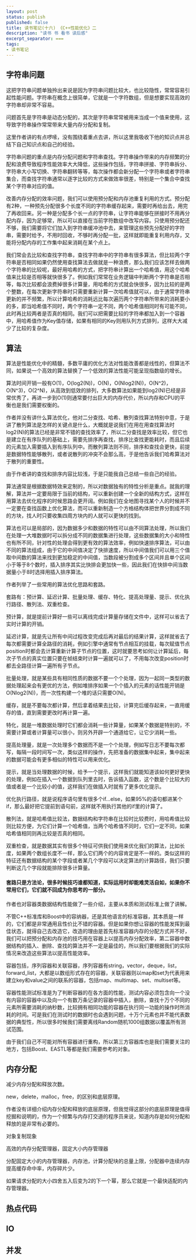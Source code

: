 ```yaml
---
layout: post
status: publish
published: false
title: 读书笔记(十六) 《C++性能优化》二
description: "读书 书 看书 读后感"
excerpt_separator: ===
tags:
- 读书笔记
---
```


## 字符串问题

这把字符串问题单独拎出来说是因为字符串问题比较大，也比较隐性，常常容易引起性能问题。字符串在概念上很简单，它就是一个字符数组，但是想要实现高效的字符串却非常不容易。

问题首先是字符串是动态分配的，其次是字符串常常被用来当成一个值来使用，这导致字符串操作常常带来大量内存分配和复制。

这里作者讲的有点啰嗦，没有围绕着重点去讲，所以这里我吸收下他的知识点并总结下自己知识点和自己的经验。

字符串问题的重点是内存分配问题和字符串查找。字符串操作带来的内存频繁的分配和浪费导致程序性能效率大大降低，这些操作包括，字符串拼接、字符串拆分、字符串大小写切换、字符串翻转等等，每次操作都会新分配一个字符串或者字符串集合，而查找字符串通常以逐字比较的方式来做效率很差，特别是一个集合中查找某个字符串对应的值。

改善内存分配的效率问题，我们可以使用预分配和内存池重复利用的方式。预分配有2种，一种预先分配很多个长度不同的字符串缓存起来，需要时再给出去，用完了再收回来。另一种是分配多个长一点的字符串，让字符串能够在拼接时不用再分配内存，因为足够常，所以可以直接在当前字符数组中改写内容。只使用预分配还不够，我们需要将它们加入到字符串缓冲池中去，来管理这些预先分配好的字符串，需要时给予，不用时回收，不够时再分配一批，这样就即能重复利用内存，又能将分配内存的工作集中起来消耗在某个点上。

我们常会去比较和查找字符串，查找字符串中的字符串有很多算法，但比较两个字符串是否相同如果仍然使用查找算法去做就是一种浪费，那么我们应该怎样去做两个字符串的比较呢，最好用哈希的方式，把字符串计算出一个哈希值，用这个哈希值来比较是否相等就快很多了。例如我们常常在业务逻辑中判断两个字符串是否相等，每次比较都会浪费掉很多计算量，用哈希的方式就会快很多，因为比较的是两个整数，在每次更新字符串时只需要重新计算一次哈希值就可以，由于通常字符串更新的并不频繁，所以计算哈希的消耗远比每次遍历两个字符串所带来的消耗要小的多，即当哈希值不同时，两个字符串一定不同，两个哈希值相同时有可能不同，此时再比较两者是否真的相同。我们可以把需要比较的字符串都加入到一个容器中，用哈希值作为Key值存储，如果有相同的Key则用队列方式排列，这样大大减少了比较的复杂度。

## 算法

算法是性能优化中的精髓，多数平庸的优化方法对性能改善都是线性的，但算法不同，如果说一个高效的算法替换了一个低效的算法性能可能呈现指数级的增长。

算法时间开销一般有O(1)，O(log2(N))，O(N)，O(Nlog2(N))，O(N^2)，O(N^3)，O(2^N)，从高效到低效的排列，大多数算法如果能到log2(N)已经是非常优秀了，再进一步到O(1)则通常要付出巨大的内存代价，所以内存和CPU的平衡也是我们需要权衡的。

作者并没有讲什么算法优化，他对二分查找、哈希、散列查找算法特别中意，于是讲了散列算法是怎样的关键点是什么，大概就是说我们在用在用查找算法时log2(N)的算法已经是非常不错的查找效率了，所以二分查找是效率比较，但它也是建立在有序队列的基础上，需要先排序再查找，排序比查找更能耗时，而且后续的元素加入需要插入到有序队列中。而散列算法则不同，排序和查找会更快，前提是数据特性能够散列，或者说散列的冲突不会那么高，于是他告诉我们哈希算法对于散列的重要性。

由于作者讲的查找和排序内容比较浅，于是只能我自己总结一些自己的经验。

算法通常是根据数据特效来定制的，所以对数据独有的特性分析是重点。就我的理解，算法并一定要局限于当前的结构，可以重新创建一个全新的结构方式，这样在用算法去优化程序的时候思路会更开阔。例如我们在全地图寻找某个人的时候并不一定要在查找函数上优化算法，而可以重新制造一个方格结构体把世界分割成不同的方块，找人时只要收集四周方块内的人就可以更快的找到。

算法也可以是局部的，因为数据多少和数据的特性可以由不同算法处理，所以我们在处理一大堆数据时可以拆分成不同的数据集进行处理，这些数据集的大小和特性也有所不同，针对性的处理会得到更有效的算法效率，例如快速排序算法，可以由不同的算法组成，由于它的中间值决定了快排速度，所以中间值我们可以用三个值取中间数的算法来找到更加稳定的中间值，当数段被分割成多个区间并且单个区间小于等于8个数时，插入排序其实比快排会更加快一些，因此我们在快排中间当数据量小于8时选择用插入排序算法。

作者列举了一些常用的算法优化思路和套路。

套路有：预计算、延迟计算、批量处理、缓存、特化、提高处理量、提示、优化执行路径、散列法、双重检查。

预计算，就是提前计算好一些可以离线完成计算量存储在文件中，这样可以省去了实时计算的开销。

延迟计算，就是先让所有中间过程改变完成后再对最后的结果计算，这样就省去了每次都需要计算全路径的消耗，例如引擎中通常有节点相互的挂载，每次赋值节点position时都会去计算重新计算子节点的位置，这时就要思考如何让计算延后，每次子节点的真实位置只要在帧结束时计算一遍就可以了，不用每次改变position时都去全路径计算一遍所有子节点。

批量处理，就是某些具有相同性质的数据不要一个个处理，因为一起同一类型的数据处理起来会有更优的方法，例如堆排序如果一个个插入的元素的话性能开销是O(Nlog2(N))，而一次性构建一个堆的话只需要O(N)。

缓存，就是不要每次都计算，然后拿着结果去比较，计算完后缓存起来，一直用缓存的值，直到需要更改时再计算一遍。

特化，就是一堆数据处理时它们都会消耗一些计算量，如果某个数据是特别的，不需要计算或者计算量可以很小，则另外开辟一个通道给它，让它少消耗一些。

提高处理量，就是一次处理多个数据而不是一个个处理，例如写日志不要每次都写，每隔一段时间写一次，类似这样的操作，先把准备的数据集中起来，集中起来的数据可能会有更多相似的特性可以用来优化。

提示，就是当处理数据的时候，给予一个提示，这样我们就能知道该如何更好更快的处理，例如在插入一个数据到队列里去时，告诉插入函数，这个数是个比较大的值或者是一个比较小的值，这样我们在做插入时就有了更多优化提示。

优化执行路径，就是说程序语句里有很多个if...else，如果95%的语句都进某个if，那么最好把它提前到语句前，这样就不用执行其他的if里的计算了。

散列法，就是哈希值比较法，数据结构和字符串在比较时比较费时，用哈希值比较则比较方便，为它们计算一个哈希值，当两个哈希值不同时，它们一定不同，如果哈希值相同则再比较是否真的相同。

双重检查，就是数据其实有很多个特征可供我们使用来优化我们的算法，比如长度，如果两个数组长度不一样，那么它们两个的内容肯定是不一样的。类似这样的特征还有数据结构的某个字段或者某几个字段可以决定算法的计算路径，我们只要判断这几个字段就能排除很多计算量。

#### 套路只是方法论，很多时候技巧谁都知道，实际运用时却能难灵活自如，如果你不常用它们，它们就不回成为你思考的一部分。

作者也对容器类数据结构性能做了一些介绍，主要从本质和测试标准上做了讲解。

不管C++标准库和Boost中的容纳器，还是其他语言的标准容器，其本质是一样的，它们都是非常通用且性价比不错的容器。但是如果你想让容器的性能发挥到最佳状态，就得自己去改造它，改造的理由是首先标准容器内存的分配方式并不好，我们可以把预分配和内存池的技巧用在容器上以提高内存分配效率，第二容器中数据结构的插入、删除、查找的算法并不一定是最佳的，所以我们要根据我们的实际情况来改造这些算法以提高性能效率。

容器包括，序列容器和关联容器，序列容器有string，vector，deque，list，forward_list，大都是以数组形式存在的容器，关联容器则以map和set为代表用来建立key和value之间的联系的容器，包括map、multimap、set、multiset等。

容器性能测试标准是为了判断容器的在各方面的性能，测试内容必须包含向一个没有内容的容器中以及向一个有数万条记录的容器中插入，删除，查找十万个不同的元素所需要消耗的纳秒数，比较拥有相同功能的容器在执行同一功能的操作时所消耗的时间。可是我们在测试时的数据时也会遇到问题，十万个元素也并不能代表数据的典型性，所以很多时候我们需要离线Random随机1000组数据以覆盖所有测试范围。

由于我们自己不可能对所有容器进行重构，所以第三方容器库也是我们需要关注的地方，包括Boost、EASTL等都是我们需要参考的对象。

## 内存分配

减少内存分配和释放次数。

new，delete，malloc，free，的区别和底层原理。

作者没有详细介绍内存分配和释放的底层原理，但我觉得这部分的底层原理是值得挖掘和说明的，作为一个频繁与内存打交道的程序员来说，知道内存是如何分配和释放的是非常有必要的。

对象复制现象

高效的内存分配管理器，固定大小内存管理器

分配固定大小的内存管理器，内存池，计算分配块的总量上限，分配器中连续内存提高缓存命中率，内存碎片少。

如果请求分配的大小四舍五入后变为2的下一个幂，那么它就是一个最快适配的内存管理器。


## 热点代码

## IO

## 并发
